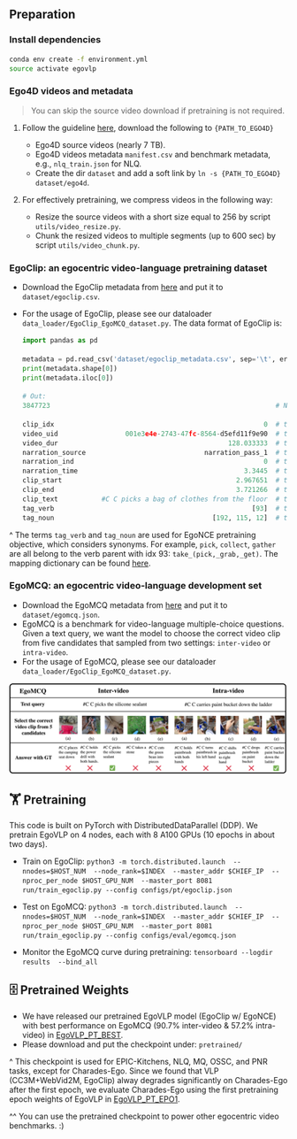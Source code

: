 

## Preparation
### Install dependencies 
```bash
conda env create -f environment.yml
source activate egovlp
```

### Ego4D videos and metadata
> You can skip the source video download if pretraining is not required.
1. Follow the guideline [here](https://ego4d-data.org/docs/start-here/#cli-download), download the following to  `{PATH_TO_EGO4D}`
   - Ego4D source videos (nearly 7 TB).
   - Ego4D videos metadata `manifest.csv` and benchmark metadata, e.g., `nlq_train.json` for NLQ.
   - Create the dir `dataset` and add a soft link by `ln -s {PATH_TO_EGO4D} dataset/ego4d`.

2. For effectively pretraining, we compress videos in the following way:
   - Resize the source videos with a short size equal to 256 by script  `utils/video_resize.py`.
   - Chunk the resized videos to multiple segments (up to 600 sec) by script `utils/video_chunk.py`.

### EgoClip: an egocentric video-language pretraining dataset
- Download the EgoClip metadata from [here](https://drive.google.com/file/d/1-aaDu_Gi-Y2sQI_2rsI2D1zvQBJnHpXl/view?usp=sharing) and put it to `dataset/egoclip.csv`.

- For the usage of EgoClip, please see our dataloader `data_loader/EgoClip_EgoMCQ_dataset.py`. The data format of EgoClip is:
  ```python
  import pandas as pd
  
  metadata = pd.read_csv('dataset/egoclip_metadata.csv', sep='\t', error_bad_lines=False)
  print(metadata.shape[0])
  print(metadata.iloc[0])
  
  # Out:
  3847723                                                         # Num of clips for EgoClip
  
  clip_idx                                                     0  # the idx of clip
  video_uid                 001e3e4e-2743-47fc-8564-d5efd11f9e90  # the uid of source video
  video_dur                                           128.033333  # the duration of source video
  narration_source                              narration_pass_1  # the source of annotator
  narration_ind                                                0  # the idx of narration
  narration_time                                          3.3445  # the narration timestamp
  clip_start                                            2.967651  # the start timestamp of clip
  clip_end                                              3.721266  # the end timestamp of clip
  clip_text           #C C picks a bag of clothes from the floor  # the narration of clip
  tag_verb                                                  [93]  # the verb idx of the narration
  tag_noun                                        [192, 115, 12]  # the noun idx of the narration
  ```
  
^ The terms `tag_verb` and `tag_noun` are used for EgoNCE pretraining objective, which considers synonyms. For example, `pick`, `collect`, `gather` are all belong to the verb parent with idx 93: `take_(pick,_grab,_get)`.
The mapping dictionary can be found [here](https://drive.google.com/drive/folders/16fUv5rrZmt06Ty3QAEweDpveC-84RI9Z?usp=sharing).

### EgoMCQ: an egocentric video-language development set

- Download the EgoMCQ metadata from [here](https://drive.google.com/file/d/1-5iRYf4BCHmj4MYQYFRMY4bhsWJUN3rW/view?usp=sharing) and put it to `dataset/egomcq.json`.
- EgoMCQ is a benchmark for video-language multiple-choice questions. Given a text query, we want the model to choose the correct video clip from five candidates that sampled from two settings: `inter-video` or `intra-video`.
- For the usage of EgoMCQ, please see our dataloader `data_loader/EgoClip_EgoMCQ_dataset.py`.

![EgoMCQ](figures/egomcq.jpg)

## 🏋️‍️ Pretraining
This code is built on PyTorch with DistributedDataParallel (DDP). We pretrain EgoVLP on 4 nodes, each with 8 A100 GPUs (10 epochs in about two days).

- Train on EgoClip:  `python3 -m torch.distributed.launch 
  --nnodes=$HOST_NUM 
  --node_rank=$INDEX 
  --master_addr $CHIEF_IP 
  --nproc_per_node $HOST_GPU_NUM 
  --master_port 8081 
  run/train_egoclip.py --config configs/pt/egoclip.json`
  
- Test on EgoMCQ:  `python3 -m torch.distributed.launch 
  --nnodes=$HOST_NUM 
  --node_rank=$INDEX 
  --master_addr $CHIEF_IP 
  --nproc_per_node $HOST_GPU_NUM 
  --master_port 8081 
  run/train_egoclip.py --config configs/eval/egomcq.json`
  
- Monitor the EgoMCQ curve during pretraining: `tensorboard --logdir results  --bind_all`

## 🗄 Pretrained Weights
- We have released our pretrained EgoVLP model (EgoClip w/ EgoNCE) with best performance on EgoMCQ (90.7% inter-video & 57.2% intra-video) in [EgoVLP_PT_BEST](https://drive.google.com/file/d/1-cP3Gcg0NGDcMZalgJ_615BQdbFIbcj7/view?usp=sharing).
- Please download and put the checkpoint under: `pretrained/`

^ This checkpoint is used for EPIC-Kitchens, NLQ, MQ, OSSC, and PNR tasks, except for Charades-Ego. Since we found that VLP (CC3M+WebVid2M, EgoClip) alway degrades significantly on Charades-Ego after the first epoch, we evaluate Charades-Ego using the first pretraining epoch weights of EgoVLP in [EgoVLP_PT_EPO1](https://drive.google.com/file/d/10lRA4Fldt-c5Azh5D2Zvjwi-_YR5ve5e/view?usp=sharing).

^^ You can use the pretrained checkpoint to power other egocentric video benchmarks. :)

